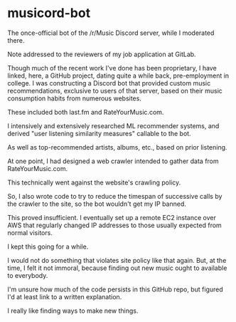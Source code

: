 # musicord-bot

The once-official bot of the /r/Music Discord server, while I moderated there.

Note addressed to the reviewers of my job application at GitLab.

Though much of the recent work I've done has been proprietary, I have linked, here, a GitHub project, dating quite a while back, pre-employment in college. I was constructing a Discord bot that provided custom music recommendations, exclusive to users of that server, based on their music consumption habits from numerous websites.

These included both last.fm and RateYourMusic.com.

I intensively and extensively researched ML recommender systems, and derived "user listening similarity measures" callable to the bot.

As well as top-recommended artists, albums, etc., based on prior listening.

At one point, I had designed a web crawler intended to gather data from RateYourMusic.com.

This technically went against the website's crawling policy.

So, I also wrote code to try to reduce the timespan of successive calls by the crawler to the site, so the bot wouldn't get my IP banned.

This proved insufficient. I eventually set up a remote EC2 instance over AWS that regularly changed IP addresses to those usually expected from normal visitors.

I kept this going for a while.

I would not do something that violates site policy like that again. But, at the time, I felt it not immoral, because finding out new music ought to available to everybody.

I'm unsure how much of the code persists in this GitHub repo, but figured I'd at least link to a written explanation.

I really like finding ways to make new things.
